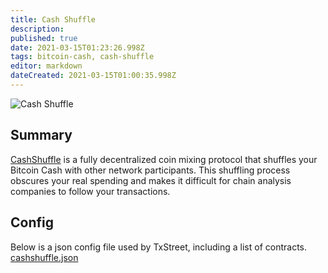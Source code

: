 ```yaml
---
title: Cash Shuffle
description:
published: true
date: 2021-03-15T01:23:26.998Z
tags: bitcoin-cash, cash-shuffle
editor: markdown
dateCreated: 2021-03-15T01:00:35.998Z
---
```


![Cash Shuffle](https://txstreet.com/static/img/singles/house_logos/cashshuffle.png)

## Summary

[CashShuffle](https://cashshuffle.com/) is a fully decentralized coin mixing protocol that shuffles your Bitcoin Cash with other network participants. This shuffling process obscures your real spending and makes it difficult for chain analysis companies to follow your transactions.


## Config

Below is a json config file used by TxStreet, including a list of contracts. [cashshuffle.json](/bitcoincash/houses/cashshuffle.json)
